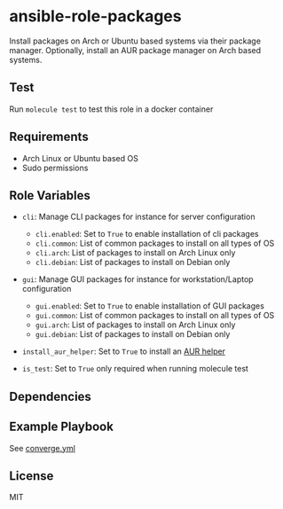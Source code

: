 # ansible-role-packages

Install packages on Arch or Ubuntu based systems via their package manager. Optionally, install an AUR package manager on Arch based systems.

## Test

Run `molecule test` to test this role in a docker container

## Requirements

- Arch Linux or Ubuntu based OS
- Sudo permissions

## Role Variables

- `cli`: Manage CLI packages for instance for server configuration

  - `cli.enabled`: Set to `True` to enable installation of cli packages
  - `cli.common`: List of common packages to install on all types of OS
  - `cli.arch`: List of packages to install on Arch Linux only
  - `cli.debian`: List of packages to install on Debian only

- `gui`: Manage GUI packages for instance for workstation/Laptop configuration

  - `gui.enabled`: Set to `True` to enable installation of GUI packages
  - `gui.common`: List of common packages to install on all types of OS
  - `gui.arch`: List of packages to install on Arch Linux only
  - `gui.debian`: List of packages to install on Debian only

- `install_aur_helper`: Set to `True` to install an [AUR helper](https://aur.archlinux.org/)
- `is_test`: Set to `True` only required when running molecule test

## Dependencies

## Example Playbook

See [converge.yml](https://github.com/Allaman/ansible-role-packages/blob/master/molecule/default/converge.yml)

## License

MIT
